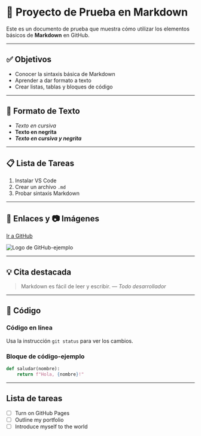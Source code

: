 # 📝 Proyecto de Prueba en Markdown

Este es un documento de prueba que muestra cómo utilizar los elementos básicos de **Markdown** en GitHub.

---

## ✅ Objetivos

- Conocer la sintaxis básica de Markdown
- Aprender a dar formato a texto
- Crear listas, tablas y bloques de código

---

## 🧾 Formato de Texto

- *Texto en cursiva*
- **Texto en negrita**
- ***Texto en cursiva y negrita***

---

## 📋 Lista de Tareas

1. Instalar VS Code
2. Crear un archivo `.md`
3. Probar sintaxis Markdown

---

## 🔗 Enlaces y 📷 Imágenes

[Ir a GitHub](https://github.com)

![Logo de GitHub-ejemplo](https://github.githubassets.com/images/modules/logos_page/GitHub-Mark.png)

---

## 💡 Cita destacada

> Markdown es fácil de leer y escribir. — *Todo desarrollador*

---

## 🧱 Código

### Código en línea
Usa la instrucción `git status` para ver los cambios.

### Bloque de código-ejemplo

```python
def saludar(nombre):
    return f"Hola, {nombre}!"
```
---

## Lista de tareas

- [ ] Turn on GitHub Pages
- [ ] Outline my portfolio
- [ ] Introduce myself to the world
